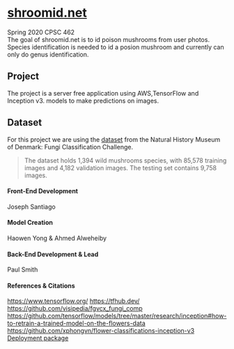 # [shroomid.net](https://shroomid.net)
Spring 2020 CPSC 462  
The goal of shroomid.net is to id poison mushrooms from user photos.
Species identification is needed to id a posion mushroom and currently
can only do genus identification.

## Project
The project is a server free application using AWS,TensorFlow and Inception v3. models to make
predictions on images.

## Dataset
For this project we are using the [dataset](https://github.com/visipedia/fgvcx_fungi_comp#data) from the Natural History Museum of Denmark: Fungi Classification Challenge.  

> The dataset holds 1,394 wild mushrooms species, with 85,578 training images and
> 4,182 validation images. The testing set contains 9,758 images.

 
#### Front-End Development
Joseph Santiago
#### Model Creation
Haowen Yong & Ahmed Alweheiby
#### Back-End Development & Lead
Paul Smith

#### References & Citations
https://www.tensorflow.org/
https://tfhub.dev/
https://github.com/visipedia/fgvcx_fungi_comp
https://github.com/tensorflow/models/tree/master/research/inception#how-to-retrain-a-trained-model-on-the-flowers-data 
https://github.com/xphongvn/flower-classifications-inception-v3  
[Deployment package](https://aws.amazon.com/blogs/machine-learning/how-to-deploy-deep-learning-models-with-aws-lambda-and-tensorflow/)

